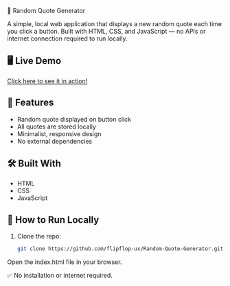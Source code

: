 🎲 Random Quote Generator

A simple, local web application that displays a new random quote each time you click a button. Built with HTML, CSS, and JavaScript — no APIs or internet connection required to run locally.

## 🖥️ Live Demo

[Click here to see it in action!](https://flipflop-ux.github.io/Random-Quote-Generator/)

## 🚀 Features

- Random quote displayed on button click
- All quotes are stored locally
- Minimalist, responsive design
- No external dependencies

## 🛠️ Built With

- HTML
- CSS
- JavaScript

## 📂 How to Run Locally

1. Clone the repo:
   ```bash
   git clone https://github.com/flipflop-ux/Random-Quote-Generator.git
Open the index.html file in your browser.

✅ No installation or internet required.






